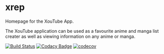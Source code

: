 # xrep
Homepage for the XouTube App.

The XouTube application can be used as a favourite anime and manga list creater as well as viewing information on any anime or manga.


[![Build Status](https://app.bitrise.io/app/d84b8c4a5dbdc70d/status.svg?token=w7mHtAM_Gr-UXlFHvclugA)](https://app.bitrise.io/app/d84b8c4a5dbdc70d)
[![Codacy Badge](https://api.codacy.com/project/badge/Grade/76f6c3160bbb4cdfa98482b5aeb6a7fd)](https://www.codacy.com/manual/XanderSchoeman/xrep?utm_source=github.com&amp;utm_medium=referral&amp;utm_content=XanderSchoeman/xrep&amp;utm_campaign=Badge_Grade)
[![codecov](https://codecov.io/gh/XanderSchoeman/xrep/branch/master/graph/badge.svg?token=F51G4EHT9M)](https://codecov.io/gh/XanderSchoeman/xrep)
